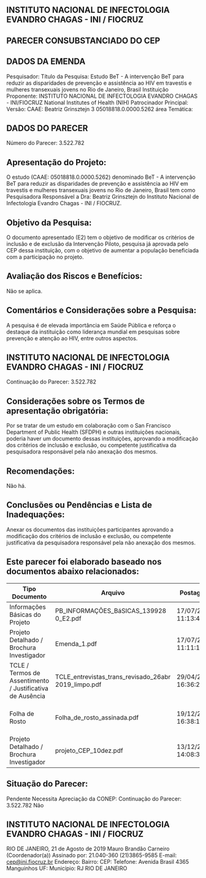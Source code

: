 ## INSTITUTO NACIONAL DE INFECTOLOGIA EVANDRO CHAGAS - INI / FIOCRUZ

## PARECER CONSUBSTANCIADO DO CEP
## DADOS DA EMENDA
Pesquisador:
Título da Pesquisa: Estudo BeT - A intervenção BeT para reduzir as disparidades de prevenção e assistência ao HIV em travestis e mulheres transexuais jovens no Rio de Janeiro, Brasil
Instituição Proponente: INSTITUTO NACIONAL DE INFECTOLOGIA EVANDRO CHAGAS - INI/FIOCRUZ National Institutes of Health (NIH) Patrocinador Principal:
Versão:
CAAE:
Beatriz Grinsztejn
3
05018818.0.0000.5262
área Temática:
## DADOS DO PARECER
Número do Parecer:
3.522.782
## Apresentação do Projeto:
O estudo (CAAE: 05018818.0.0000.5262) denominado BeT - A intervenção BeT para reduzir as disparidades de prevenção e assistência ao HIV em travestis e mulheres transexuais jovens no Rio de Janeiro, Brasil tem como Pesquisadora Responsável a Dra: Beatriz Grinsztejn do Instituto Nacional de Infectologia Evandro Chagas - INI / FIOCRUZ.
## Objetivo da Pesquisa:
O documento apresentado (E2) tem o objetivo de modificar os critérios de inclusão e de exclusão da Intervenção Piloto, pesquisa já aprovada pelo CEP dessa instituição, com o objetivo de aumentar a população beneficiada com a participação no projeto.
## Avaliação dos Riscos e Benefícios:
Não se aplica.
## Comentários e Considerações sobre a Pesquisa:
A pesquisa é de elevada importância em Saúde Pública e reforça o destaque da instituição como liderança mundial em pesquisas sobre prevenção e atenção ao HIV, entre outros aspectos.
## INSTITUTO NACIONAL DE INFECTOLOGIA EVANDRO CHAGAS - INI / FIOCRUZ
Continuação do Parecer: 3.522.782
## Considerações sobre os Termos de apresentação obrigatória:
Por se tratar de um estudo em colaboração com o San Francisco Department of Public Health (SFDPH) e outras instituições nacionais, poderia haver um documento dessas instituições, aprovando a modificação dos critérios de inclusão e exclusão, ou competente justificativa da pesquisadora responsável pela não anexação dos mesmos.
## Recomendações:
Não há.
## Conclusões ou Pendências e Lista de Inadequações:
Anexar os documentos das instituições participantes aprovando a modificação dos critérios de inclusão e exclusão, ou competente justificativa da pesquisadora responsável pela não anexação dos mesmos.
## Este parecer foi elaborado baseado nos documentos abaixo relacionados:
| Tipo Documento                                            | Arquivo                                              | Postagem            | Autor                             | Situação   |
|-----------------------------------------------------------|------------------------------------------------------|---------------------|-----------------------------------|------------|
| Informações Básicas do Projeto                            | PB_INFORMAÇÕES_BáSICAS_139928 0_E2.pdf               | 17/07/2019 11:13:41 |                                   | Aceito     |
| Projeto Detalhado / Brochura Investigador                 | Emenda_1.pdf                                         | 17/07/2019 11:11:18 | Marcella Feitosa da Silva Barboza | Aceito     |
| TCLE / Termos de Assentimento / Justificativa de Ausência | TCLE_entrevistas_trans_revisado_26abr 2019_limpo.pdf | 29/04/2019 16:36:25 | Beatriz Grinsztejn                | Aceito     |
| Folha de Rosto                                            | Folha_de_rosto_assinada.pdf                          | 19/12/2018 16:38:19 | Marcella Feitosa da Silva Barboza | Aceito     |
| Projeto Detalhado / Brochura Investigador                 | projeto_CEP_10dez.pdf                                | 13/12/2018 14:08:31 | Beatriz Grinsztejn                | Aceito     |
## Situação do Parecer:
Pendente
Necessita Apreciação da CONEP:
Continuação do Parecer: 3.522.782
Não
## INSTITUTO NACIONAL DE INFECTOLOGIA EVANDRO CHAGAS - INI / FIOCRUZ
RIO DE JANEIRO, 21 de Agosto de 2019
Mauro Brandão Carneiro (Coordenador(a)) Assinado por:
21.040-360
(21)3865-9585
E-mail:
cep@ini.fiocruz.br
Endereço:
Bairro:
CEP:
Telefone:
Avenida Brasil 4365
Manguinhos
UF:
Município:
RJ
RIO DE JANEIRO
